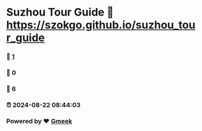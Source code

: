 # Suzhou Tour Guide :link: https://szokgo.github.io/suzhou_tour_guide 
### :page_facing_up: [1](https://szokgo.github.io/suzhou_tour_guide/tag.html) 
### :speech_balloon: 0 
### :hibiscus: 6 
### :alarm_clock: 2024-08-22 08:44:03 
### Powered by :heart: [Gmeek](https://github.com/Meekdai/Gmeek)
